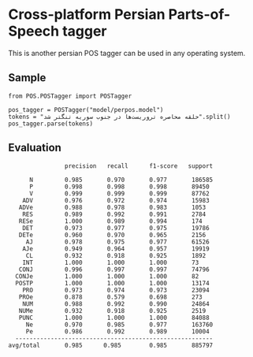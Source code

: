 # Cross-platform Persian Parts-of-Speech tagger

This is another persian POS tagger can be used in any operating system.

## Sample
    from POS.POSTagger import POSTagger

    pos_tagger = POSTagger("model/perpos.model")
    tokens = "حلقه محاصره تروریست‌ها در جنوب سوریه تنگتر شد".split()
    pos_tagger.parse(tokens)

## Evaluation

                    precision   recall      f1-score   support

          N         0.985       0.970       0.977       186585
          P         0.998       0.998       0.998       89450
          V         0.999       0.999       0.999       87762
        ADV         0.976       0.972       0.974       15983
       ADVe         0.988       0.978       0.983       1053
        RES         0.989       0.992       0.991       2784
       RESe         1.000       0.989       0.994       174
        DET         0.973       0.977       0.975       19786
       DETe         0.960       0.970       0.965       2156
         AJ         0.978       0.975       0.977       61526
        AJe         0.949       0.964       0.957       19919
         CL         0.932       0.918       0.925       1892
        INT         1.000       1.000       1.000       73
       CONJ         0.996       0.997       0.997       74796
      CONJe         1.000       1.000       1.000       82
      POSTP         1.000       1.000       1.000       13174
        PRO         0.973       0.974       0.973       23094
       PROe         0.878       0.579       0.698       273
        NUM         0.988       0.992       0.990       24864
       NUMe         0.932       0.918       0.925       2519
       PUNC         1.000       1.000       1.000       84088
         Ne         0.970       0.985       0.977       163760
         Pe         0.986       0.992       0.989       10004
      --------------------------------------------------------
    avg/total       0.985      0.985        0.985       885797
    
 
